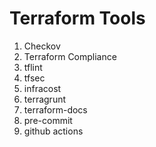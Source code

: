 # Terraform Tools 

1. Checkov
2. Terraform Compliance
3. tflint
4. tfsec
5. infracost
6. terragrunt
7. terraform-docs
8. pre-commit
9. github actions 
